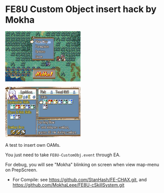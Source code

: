 # FE8U Custom Object insert hack by Mokha

![image](gfx/effect.gif)

![image](gfx/Applying.gif)

A test to insert own OAMs.

You just need to take `FE8U-CustomObj.event` through EA.

For debug, you will see "Mokha" blinking on screen when view map-menu on PrepScreen.

* For Compile:
see https://github.com/StanHash/FE-CHAX.git, and https://github.com/MokhaLeee/FE8U-cSkillSystem.git
